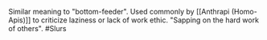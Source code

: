 Similar meaning to "bottom-feeder". Used commonly by [[Anthrapi (Homo-Apis)]] to criticize laziness or lack of work ethic. "Sapping on the hard work of others".
#Slurs 